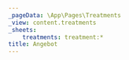 ```yaml
---
_pageData: \App\Pages\Treatments
_view: content.treatments
_sheets:
    treatments: treatment:*
title: Angebot
---
```

